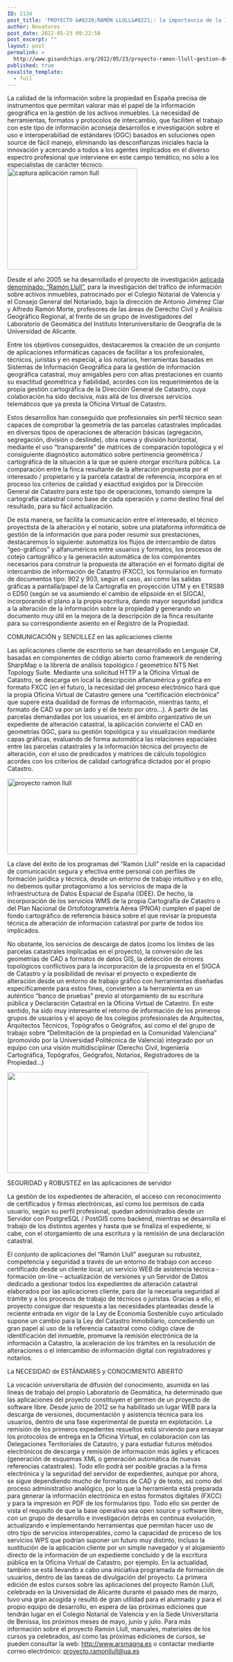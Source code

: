 ```yaml
---
ID: 2134
post_title: 'PROYECTO &#8220;RAMÓN LLULL&#8221;: la importancia de la Información GEOGRÁFICA en la  GESTIÓN ELECTRÓNICA de ALTERACIONES CATASTRALES'
author: Novatores
post_date: 2012-05-23 09:22:58
post_excerpt: ""
layout: post
permalink: >
  http://www.gisandchips.org/2012/05/23/proyecto-ramon-llull-gestion-de-alteraciones-catastrales-e-informacion-geografica/
published: true
novalite_template:
  - full
---
```

La calidad de la información sobre la propiedad en España precisa de instrumentos que permitan valorar más el papel de la información geográfica en la gestión de los activos inmuebles. La necesidad de herramientas, formatos y protocolos de intercambio, que faciliten el trabajo con este tipo de información aconseja desarrollos e investigación sobre el uso e interoperabiliad de estándares (OGC) basados en soluciones open source de fácil manejo, eliminando las desconfianzas iniciales hacia la innovación y acercando a todos a los agentes implicados en el diverso espectro profesional que interviene en este campo temático, no sólo a los especialistas de carácter técnico.
<a href="http://www.gisandchips.org/2012/05/23/proyecto-ramon-llull-gestion-de-alteraciones-catastrales-e-informacion-geografica/imag1/" rel="attachment wp-att-2137"><img class="alignleft wp-image-2137 size-medium" src="http://www.gisandchips.org/wp-content//IMAG1-300x233.jpg" alt="captura aplicación ramon llull" width="300" height="233" /></a>
<!--more-->

Desde el año 2005 se ha desarrollado el proyecto de investigación <a href="http://www.arsmagna.es" target="_blank">aplicada denominado: “Ramón Llull”</a>, para la investigación del tráfico de información sobre activos inmuebles, patrocinado por el Colegio Notarial de Valencia y el Consejo General del Notariado, bajo la dirección de Antonio Jiménez Clar y Alfredo Ramón Morte, profesores de las áreas de Derecho Civil y Análisis Geográfico Regional, al frente de un grupo de investigadores del Laboratorio de Geomática del Instituto Interuniversitario de Geografía de la Universidad de Alicante.

Entre los objetivos conseguidos, destacaremos la creación de un conjunto de aplicaciones informáticas capaces de facilitar a los profesionales, técnicos, juristas y en especial, a los notarios, herramientas basadas en Sistemas de Información Geográfica para la gestión de información geográfica catastral, muy amigables pero con altas prestaciones en cuanto su exactitud geométrica y fiabilidad, acordes con los requerimientos de la propia gestión cartográfica de la Dirección General de Catastro, cuya colaboración ha sido decisiva, más allá de los diversos servicios telemáticos que ya presta la Oficina Virtual de Catastro.

Estos desarrollos han conseguido que profesionales sin perfil técnico sean capaces de comprobar la geometría de las parcelas catastrales implicadas en diversos tipos de operaciones de alteración básicas (agregación, segregación, división o deslinde), obra nueva y división horizontal, mediante el uso “transparente” de matrices de comparación topológica y el consiguiente diagnóstico automático sobre pertinencia geométrica / cartográfica de la situación a la que se quiere otorgar escritura pública. La comparación entre la finca resultante de la alteración propuesta por el interesado / propietario y la parcela catastral de referencia, incorpora en el proceso los criterios de calidad y exactitud exigidos por la Dirección General de Catastro para este tipo de operaciones, tomando siempre la cartografía catastral como base de cada operación y como destino final del resultado, para su fácil actualización.

De esta manera, se facilita la comunicación entre el interesado, el técnico proyectista de la alteración y el notario, sobre una plataforma informática de gestión de la información que para poder resumir sus prestaciones, destacaremos lo siguiente: automatiza los flujos de intercambio de datos “geo-gráficos” y alfanuméricos entre usuarios y formatos, los procesos de cotejo cartográfico y la generación automática de los componentes necesarios para construir la propuesta de alteración en el formato digital de intercambio de información de Catastro (FXCC), los formularios en formato de documentos tipo: 902 y 903, según el caso, así como las salidas gráficas a pantalla/papel de la Cartografía en proyección UTM y en ETRS89 o ED50 (según se va asumiendo el cambio de elipsoide en el SIGCA), incorporando el plano a la propia escritura, dando mayor seguridad jurídica a la alteración de la información sobre la propiedad y generando un documento muy útil en la mejora de la descripción de la finca resultante para su correspondiente asiento en el Registro de la Propiedad.

COMUNICACIÓN y SENCILLEZ en las aplicaciones cliente

Las aplicaciones cliente de escritorio se han desarrollado en Lenguaje C#, basadas en componentes de código abierto como framework de rendering SharpMap o la librería de análisis topológico / geométrico NTS Net Topology Suite. Mediante una solicitud HTTP a la Oficina Virtual de Catastro, se descarga en local la descripción alfanumérica y gráfica en formato FXCC (en el futuro, la necesidad del proceso electrónico hará que la propia Oficina Virtual de Catastro genere una “certificación electrónica” que supere esta dualidad de formas de información, mientras tanto, el formato de CAD va por un lado y el de texto por otro...). A partir de las parcelas demandadas por los usuarios, en el ámbito organizativo de un expediente de alteración catastral, la aplicación convierte el CAD en geometrías OGC, para su gestión topológica y su visualización mediante capas gráficas, evaluando de forma automática las relaciones espaciales entre las parcelas catastrales y la información técnica del proyecto de alteración, con el uso de predicados y matrices de cálculo topológico acordes con los criterios de calidad cartográfica dictados por el propio Catastro.

<a href="http://www.gisandchips.org/2012/05/23/proyecto-ramon-llull-gestion-de-alteraciones-catastrales-e-informacion-geografica/imag2/" rel="attachment wp-att-2138"><img class="alignleft wp-image-2138 size-medium" src="http://www.gisandchips.org/wp-content//IMAG2-300x174.jpg" alt="proyecto ramon llull" width="300" height="174" /></a>

La clave del éxito de los programas del “Ramón Llull” reside en la capacidad de comunicación segura y efectiva entre personal con perfiles de formación jurídica y técnica, desde un entorno de trabajo intuitivo y en ello, no debemos quitar protagonismo a los servicios de mapa de la Infraestructura de Datos Espacial de España (IDEE). De hecho, la incorporación de los servicios WMS de la propia Cartografía de Catastro o del Plan Nacional de Ortofotogrametría Aérea (PNOA) cumplen el papel de fondo cartográfico de referencia básica sobre el que revisar la propuesta técnica de alteración de información catastral por parte de todos los implicados.

No obstante, los servicios de descarga de datos (como los límites de las parcelas catastrales implicadas en el proyecto), la conversión de las geometrías de CAD a formatos de datos GIS, la detección de errores topológicos conflictivos para la incorporación de la propuesta en el SIGCA de Catastro y la posibilidad de revisar el proyecto o expediente de alteración desde un entorno de trabajo gráfico con herramientas diseñadas específicamente para estos fines, convierten a la herramienta en un auténtico “banco de pruebas” previo al otorgamiento de su escritura pública y Declaración Catastral en la Oficina Virtual de Catastro. En este sentido, ha sido muy interesante el retorno de información de los primeros grupos de usuarios y el apoyo de los colegios profesionales de Arquitectos, Arquitectos Técnicos, Topógrafos o Geógrafos, así como el del grupo de trabajo sobre “Delimitación de la propiedad en la Comunidad Valenciana” (promovido por la Universidad Politécnica de Valencia) integrado por un equipo con una visión multidisciplinar (Derecho Civil, Ingeniería Cartográfica, Topógrafos, Geógrafos, Notarios, Registradores de la Propiedad...)

<a href="http://www.gisandchips.org/2012/05/23/proyecto-ramon-llull-gestion-de-alteraciones-catastrales-e-informacion-geografica/imag3/" rel="attachment wp-att-2139"><img class="alignnone size-medium wp-image-2139" src="http://www.gisandchips.org/wp-content//IMAG3-300x204.jpg" alt="" width="325" height="232" /></a>

SEGURIDAD y ROBUSTEZ en las aplicaciones de servidor

La gestión de los expedientes de alteración, el acceso con reconocimiento de certificados y firmas electrónicas, así como los permisos de cada usuario, según su perfil profesional, quedan administrados desde un Servidor con PostgreSQL / PostGIS como backend, mientras se desarrolla el trabajo de los distintos agentes y hasta que se finaliza el expediente, si cabe, con el otorgamiento de una escritura y la remisión de una declaración catastral.

El conjunto de aplicaciones del “Ramón Llull” aseguran su robustez, competencia y seguridad a través de un entorno de trabajo con acceso certificado desde un cliente local, un servicio WEB de asistencia técnica - formación on-line – actualización de versiones y un Servidor de Datos dedicado a gestionar todos los expedientes de alteración catastral elaborados por las aplicaciones cliente, para dar la necesaria seguridad al trámite y a los procesos de trabajo de técnicos o juristas. Gracias a ello, el proyecto consigue dar respuesta a las necesidades planteadas desde la reciente entrada en vigor de la Ley de Economía Sostenible cuyo articulado supone un cambio para la Ley del Catastro Inmobiliario, concediendo un gran papel al uso de la referencia catastral como código clave de identificación del inmueble, promueve la remisión electrónica de la información a Catastro, la aceleración de los trámites en la resolución de alteraciones o el intercambio de información digital con registradores y notarios.

La NECESIDAD de ESTÁNDARES y CONOCIMIENTO ABIERTO

La vocación universitaria de difusión del conocimiento, asumida en las líneas de trabajo del propio Laboratorio de Geomática, ha determinado que las aplicaciones del proyecto constituyen el germen de un proyecto de software libre. Desde junio de 2012 se ha habilitado un lugar WEB para la descarga de versiones, documentación y asistencia técnica para los usuarios, dentro de una fase experimental de puesta en explotación. La remisión de los primeros expedientes resueltos está sirviendo para ensayar los protocolos de entrega en la Oficina Virtual, en colaboración con las Delegaciones Territoriales de Catastro, y para estudiar futuros métodos electrónicos de descarga y remisión de información más ágiles y eficaces (generación de esquemas XML o generación automática de nuevas referencias catastrales). Todo ello podrá ser posible gracias a la firma electrónica y la seguridad del servidor de expedientes, aunque por ahora, se sigue dependiendo mucho de formatos de CAD y de texto, así como del proceso administrativo analógico, por lo que la herramienta está preparada para generar la información electrónica en estos formatos digitales (FXCC) y para la impresión en PDF de los formularios tipo.
Todo ello sin perder de vista el requisito de que la base operativa sea open source y software libre, con un grupo de desarrollo e investigación detrás en continua evolución, actualizando e implementando herramientas que permitan hacer uso de otro tipo de servicios interoperables, como la capacidad de proceso de los servicios WPS que podrían suponer un futuro muy distinto, incluso la sustitución de la aplicación cliente por un simple navegador y el alojamiento directo de la información de un expediente concluido y de la escritura pública en la Oficina Virtual de Catastro, por ejemplo.
En la actualidad, también se está llevando a cabo una iniciativa programada de formación de usuarios, dentro de las tareas de divulgación del proyecto. La primera edición de estos cursos sobre las aplicaciones del proyecto Ramón Llull, celebrada en la Universidad de Alicante durante el pasado mes de marzo, tuvo una gran acogida y resultó de gran utilidad para el alumnado y para el propio equipo de desarrollo, en espera de las próximas ediciones que tendrán lugar en el Colegio Notarial de Valencia y en la Sede Universitaria de Benissa, los próximos meses de mayo, junio y julio.
Para más información sobre el proyecto Ramón Llull, manuales, materiales de los cursos ya celebrados, así como las próximas ediciones de cursos, se pueden consultar la web: <a href="http://www.arsmagna.es" target="_blank">http://www.arsmagna.es</a> o contactar mediante correo electrónico: proyecto.ramonllull@ua.es